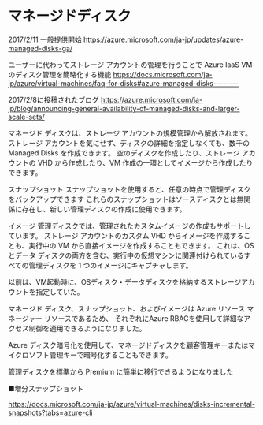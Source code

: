 # マネージドディスク

2017/2/11 一般提供開始
https://azure.microsoft.com/ja-jp/updates/azure-managed-disks-ga/

ユーザーに代わってストレージ アカウントの管理を行うことで Azure IaaS VM のディスク管理を簡略化する機能
https://docs.microsoft.com/ja-jp/azure/virtual-machines/faq-for-disks#azure-managed-disks--------

2017/2/8に投稿されたブログ
https://azure.microsoft.com/ja-jp/blog/announcing-general-availability-of-managed-disks-and-larger-scale-sets/

マネージド ディスクは、ストレージ アカウントの規模管理から解放されます。
ストレージ アカウントを気にせず、ディスクの詳細を指定しなくても、数千の Managed Disks を作成できます。
空のディスクを作成したり、ストレージ アカウントの VHD から作成したり、VM 作成の一環としてイメージから作成したりできます。

スナップショット
スナップショットを使用すると、任意の時点で管理ディスクをバックアップできます
これらのスナップショットはソースディスクとは無関係に存在し、新しい管理ディスクの作成に使用できます。

イメージ
管理ディスクでは、管理されたカスタムイメージの作成もサポートしています。
ストレージ アカウントのカスタム VHD からイメージを作成することも、実行中の VM から直接イメージを作成することもできます。
これは、OS とデータ ディスクの両方を含む、実行中の仮想マシンに関連付けられているすべての管理ディスクを 1 つのイメージにキャプチャします。


以前は、VM起動時に、OSディスク・データディスクを格納するストレージアカウントを指定していた。

マネージド ディスク、スナップショット、およびイメージは Azure リソース マネージャー リソースであるため、
それぞれにAzure RBACを使用して詳細なアクセス制御を適用できるようになりました。

Azure ディスク暗号化を使用して、マネージドディスクを顧客管理キーまたはマイクロソフト管理キーで暗号化することもできます。

管理ディスクを標準から Premium に簡単に移行できるようになりました

■増分スナップショット

https://docs.microsoft.com/ja-jp/azure/virtual-machines/disks-incremental-snapshots?tabs=azure-cli

